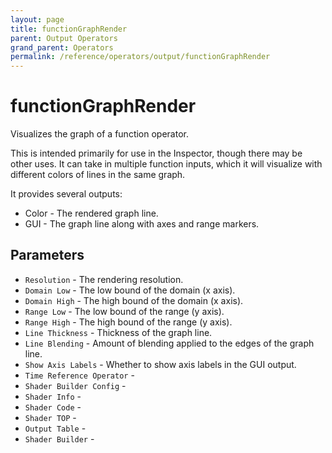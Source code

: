 ```yaml
---
layout: page
title: functionGraphRender
parent: Output Operators
grand_parent: Operators
permalink: /reference/operators/output/functionGraphRender
---
```


# functionGraphRender



Visualizes the graph of a function operator.

This is intended primarily for use in the Inspector, though there may be other uses.
It can take in multiple function inputs, which it will visualize with different colors of lines in the same graph.

It provides several outputs:
* Color - The rendered graph line.
* GUI - The graph line along with axes and range markers.

## Parameters

* `Resolution` - The rendering resolution.
* `Domain Low` - The low bound of the domain (x axis).
* `Domain High` - The high bound of the domain (x axis).
* `Range Low` - The low bound of the range (y axis).
* `Range High` - The high bound of the range (y axis).
* `Line Thickness` - Thickness of the graph line.
* `Line Blending` - Amount of blending applied to the edges of the graph line.
* `Show Axis Labels` - Whether to show axis labels in the GUI output.
* `Time Reference Operator` - 
* `Shader Builder Config` - 
* `Shader Info` - 
* `Shader Code` - 
* `Shader TOP` - 
* `Output Table` - 
* `Shader Builder` -

